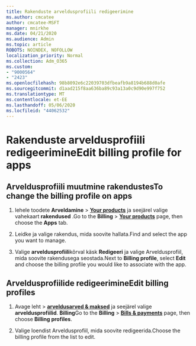 ```yaml
---
title: Rakenduste arveldusprofiili redigeerimine
ms.author: cmcatee
author: cmcatee-MSFT
manager: mnirkhe
ms.date: 04/21/2020
ms.audience: Admin
ms.topic: article
ROBOTS: NOINDEX, NOFOLLOW
localization_priority: Normal
ms.collection: Adm_O365
ms.custom:
- "9000564"
- "2423"
ms.openlocfilehash: 98b8092e6c22039703dfbeafb9a8194b688d0afe
ms.sourcegitcommit: d1aad215f8aa636ba89c93a13a0c9d90e997f752
ms.translationtype: MT
ms.contentlocale: et-EE
ms.lasthandoff: 05/06/2020
ms.locfileid: "44062532"
---
```

# <a name="edit-billing-profile-for-apps"></a><span data-ttu-id="1be26-102">Rakenduste arveldusprofiili redigeerimine</span><span class="sxs-lookup"><span data-stu-id="1be26-102">Edit billing profile for apps</span></span>

## <a name="to-change-the-billing-profile-on-apps"></a><span data-ttu-id="1be26-103">Arveldusprofiili muutmine rakendustes</span><span class="sxs-lookup"><span data-stu-id="1be26-103">To change the billing profile on apps</span></span>

1. <span data-ttu-id="1be26-104">lehele toodete **Arveldamine** > **[Your products](https://go.microsoft.com/fwlink/p/?linkid=842054)** ja seejärel valige vahekaart **rakendused** .</span><span class="sxs-lookup"><span data-stu-id="1be26-104">Go to the **Billing** > **[Your products](https://go.microsoft.com/fwlink/p/?linkid=842054)** page, then choose the **Apps** tab.</span></span>

2. <span data-ttu-id="1be26-105">Leidke ja valige rakendus, mida soovite hallata.</span><span class="sxs-lookup"><span data-stu-id="1be26-105">Find and select the app you want to manage.</span></span>  

3. <span data-ttu-id="1be26-106">Valige **arveldusprofiili**kõrval käsk **Redigeeri** ja valige Arveldusprofiil, mida soovite rakendusega seostada.</span><span class="sxs-lookup"><span data-stu-id="1be26-106">Next to **Billing profile**, select **Edit** and choose the billing profile you would like to associate with the app.</span></span>

## <a name="edit-billing-profiles"></a><span data-ttu-id="1be26-107">Arveldusprofiilide redigeerimine</span><span class="sxs-lookup"><span data-stu-id="1be26-107">Edit billing profiles</span></span>

1. <span data-ttu-id="1be26-108">Avage leht > **[arveldusarved & maksed](https://go.microsoft.com/fwlink/p/?linkid=848039)** ja seejärel valige **arveldusprofiilid**. **Billing**</span><span class="sxs-lookup"><span data-stu-id="1be26-108">Go to the **Billing** > **[Bills & payments](https://go.microsoft.com/fwlink/p/?linkid=848039)** page, then choose **Billing profiles**.</span></span>

2. <span data-ttu-id="1be26-109">Valige loendist Arveldusprofiil, mida soovite redigeerida.</span><span class="sxs-lookup"><span data-stu-id="1be26-109">Choose the billing profile from the list to edit.</span></span>